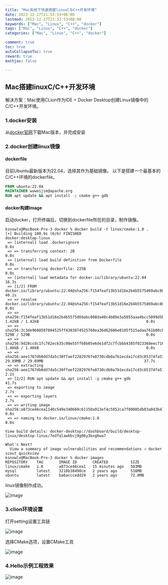 ```yaml
---
title: "Mac系统下快速搭建linuxC与C++开发环境"
date: 2023-12-27T21:53:53+08:00
lastmod: 2023-12-27T21:53:53+08:00
keywords: ["Mac", "Linux", "C++", "docker"]
tags: ["Mac", "Linux", "C++", "docker"]
categories: ["Mac", "Linux", "C++", "docker"]

comment: true
toc: true
autoCollapseToc: true
reward: true
mathjax: false

---
```


<!--more-->


## Mac搭建linuxC/C++开发环境

解决方案：Mac使用CLion作为IDE + Docker Desktop创建Linux镜像中的C/C++开发环境。

### 1.docker安装

从[docker官网](https://www.docker.com/get-started/)下载Mac版本，并完成安装

### 2.docker创建linux镜像

#### dockerfile
目前Ubuntu最新版本为22.04，选择其作为基础镜像。
以下是搭建一个最基本的C/C++环境的dockerfile。

```dockerfile
FROM ubuntu:22.04
MAINTAINER wuweijie@apache.org
RUN apt update && apt install -y cmake g++ gdb

```

#### docker构建Image

启动docker，打开终端后，切换到dockerfile所在的目录，制作镜像。

```shell
ksnowlv@MacBook-Pro-3 docker % docker build -t linux/cmake:1.0 .
[+] Building 100.9s (6/6) FINISHED                                                                                            docker:desktop-linux
 => [internal] load .dockerignore                                                                                                             0.0s
 => => transferring context: 2B                                                                                                               0.0s
 => [internal] load build definition from Dockerfile                                                                                          0.0s
 => => transferring dockerfile: 225B                                                                                                          0.0s
 => [internal] load metadata for docker.io/library/ubuntu:22.04                                                                              16.3s
 => [1/2] FROM docker.io/library/ubuntu:22.04@sha256:f154feaf13b51d16e2b4b5575d69abc808da40c4b80e3a5055aaa4bcc5099d5b                        40.1s
 => => resolve docker.io/library/ubuntu:22.04@sha256:f154feaf13b51d16e2b4b5575d69abc808da40c4b80e3a5055aaa4bcc5099d5b                         0.0s
 => => sha256:f154feaf13b51d16e2b4b5575d69abc808da40c4b80e3a5055aaa4bcc5099d5b 1.42kB / 1.42kB                                                0.0s
 => => sha256:3c3de9608507804525ff4303874525760ea36d62606e8105f515adaa761b80cb 529B / 529B                                                    0.0s
 => => sha256:9d28ccdc1fc782ec635c98e55ff68b05e6de1df2c7fcbbb4385f023368eec716 1.46kB / 1.46kB                                                0.0s
 => => sha256:aee1767db0dd7da5c30ffaef2282976fe8730cdb0a7b1ecda17cd3c85374fa57 29.89MB / 29.89MB                                             37.7s
 => => extracting sha256:aee1767db0dd7da5c30ffaef2282976fe8730cdb0a7b1ecda17cd3c85374fa57                                                     2.2s
 => [2/2] RUN apt update && apt install -y cmake g++ gdb                                                                                     41.7s
 => exporting to image                                                                                                                        2.7s 
 => => exporting layers                                                                                                                       2.7s 
 => => writing image sha256:a873ce46cea1140c549e340660c61150a913ef4c5952ca7f00085db03a043b47                                                  0.0s 
 => => naming to docker.io/linux/cmake:1.0                                                                                                    0.0s 
                                                                                                                                                   
View build details: docker-desktop://dashboard/build/desktop-linux/desktop-linux/7edfqlawkbvj9g06y3bxg6wa7                                         

What's Next?
  View a summary of image vulnerabilities and recommendations → docker scout quickview
ksnowlv@MacBook-Pro-3 docker % docker images
REPOSITORY    TAG       IMAGE ID       CREATED          SIZE
linux/cmake   1.0       a873ce46cea1   15 minutes ago   503MB
mysql         latest    3218b38490ce   2 years ago      516MB
ubuntu        latest    ba6acccedd29   2 years ago      72.8MB

```
linux镜像制作成功。

![image](/images/post/Mac系统下快速搭建linuxC与C++开发环境/docker_image.jpg)

### 3.clion环境设置

打开setting设置工具链

![image](/images/post/Mac系统下快速搭建linuxC与C++开发环境/clion_toolchains.jpg)


选择CMake选项，设置CMake工具

![image](/images/post/Mac系统下快速搭建linuxC与C++开发环境/clion_cmake.jpg)

### 4.Hello示例工程效果
![image](/images/post/Mac系统下快速搭建linuxC与C++开发环境/clion_hello.jpg)




